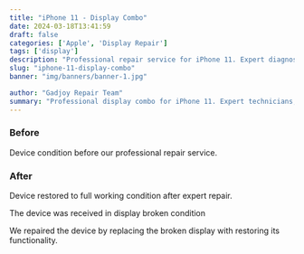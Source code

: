 ```yaml
---
title: "iPhone 11 - Display Combo"
date: 2024-03-18T13:41:59
draft: false
categories: ['Apple', 'Display Repair']
tags: ['display']
description: "Professional repair service for iPhone 11. Expert diagnosis and quality repairs in Bangalore."
slug: "iphone-11-display-combo"
banner: "img/banners/banner-1.jpg"

author: "Gadjoy Repair Team"
summary: "Professional display combo for iPhone 11. Expert technicians, quality parts, warranty included."
---
```


### Before

Device condition before our professional repair service.

### After

Device restored to full working condition after expert repair.

The device was received in display broken condition

We repaired the device by replacing the broken display with restoring its functionality.